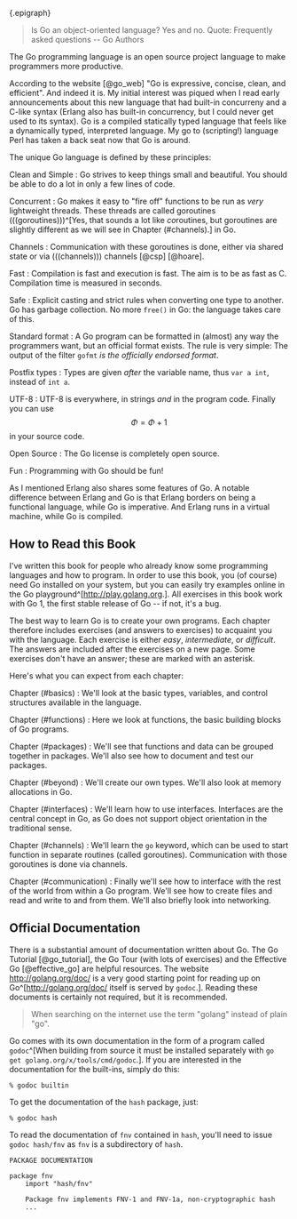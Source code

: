 {.epigraph}
> Is Go an object-oriented language? Yes and no.
Quote: Frequently asked questions -- Go Authors


The Go programming language is an open source project language to make
programmers more productive.

According to the website [@go_web] "Go is expressive, concise, clean, and
efficient". And indeed it is. My initial interest was piqued when I read early announcements about this
new language that had built-in concurreny and a C-like syntax
(Erlang also has built-in concurrency, but I could never get used to its syntax).
Go is a compiled statically typed language that feels like
a dynamically typed, interpreted language. My go to (scripting!) language Perl has taken a back seat
now that Go is around.

The unique Go language is defined by these principles:

Clean and Simple
:   Go strives to keep things small and beautiful. You should
    be able to do a lot in only a few lines of code.

Concurrent
:   Go makes it easy to "fire off" functions to be
    run as *very* lightweight threads. These threads are called
    goroutines (((goroutines)))^[Yes, that sounds a lot like
    *co*routines, but goroutines are slightly different as we will
    see in Chapter (#channels).] in Go.

Channels
:   Communication with these goroutines is done, either via shared state or
    via (((channels))) channels [@csp] [@hoare].

Fast
:   Compilation is fast and execution is fast. The aim is
    to be as fast as C. Compilation time is measured in seconds.

Safe
:   Explicit casting and strict rules when converting one type to another.
    Go has garbage collection. No more `free()` in Go: the language takes care of this.

Standard format
:   A Go program can be formatted in (almost) any way the programmers want,
    but an official format exists. The rule is very simple:
    The output of the filter `gofmt` *is the officially endorsed
    format*.

Postfix types
:   Types are given *after* the variable name, thus `var a int`,
    instead of `int a`.

UTF-8
:   UTF-8 is everywhere, in strings
    *and* in the program code. Finally you can use $$\Phi = \Phi + 1$$ in your source code.

Open Source
:   The Go license is completely open source.

Fun
:   Programming with Go should be fun!

As I mentioned Erlang also shares some
features of Go. A notable difference between Erlang
and Go is that Erlang borders on being a functional language, while Go is imperative.
And Erlang runs in a virtual machine, while Go is compiled.


## How to Read this Book
I've written this book for people who already know some programming languages and how
to program.
In order to use this book, you (of course) need Go installed on your system, but you can easily
try examples online in the Go playground^[<http://play.golang.org>.].
All exercises in this book work with Go 1, the first stable release
of Go -- if not, it's a bug.

The best way to learn Go is to create your own programs.
Each chapter therefore includes exercises (and answers to exercises)
to acquaint you with the language. Each exercise
is either *easy*, *intermediate*, or *difficult*.
The answers are included after the exercises on a new page.
Some exercises don't have an answer; these are marked with an asterisk.

Here's what you can expect from each chapter:

Chapter (#basics)
:   We'll look at the basic types, variables, and control structures available in the language.

Chapter (#functions)
:   Here we look at functions, the basic building blocks of Go programs.

Chapter (#packages)
:   We'll see that functions and data can be grouped together
    in packages. We'll also see how to document and test our packages.

Chapter (#beyond)
:   We'll create our own types. We'll also look at memory allocations in Go.

Chapter (#interfaces)
:   We'll learn how to use interfaces. Interfaces are the central concept in Go,
    as Go does not support object orientation in the traditional sense.

Chapter (#channels)
:   We'll learn the `go` keyword, which can be used to start function in
    separate routines (called goroutines). Communication with those goroutines is
    done via channels.

Chapter (#communication)
:   Finally we'll see how to interface with the rest of the world from within
    a Go program. We'll see how to create files and read and write to and from them.
    We'll also briefly look into networking.


## Official Documentation
There is a substantial amount of documentation written about Go.
The Go Tutorial [@go_tutorial], the Go Tour (with lots of exercises)
and the Effective Go [@effective_go] are helpful resources. The
website <http://golang.org/doc/> is a very good starting point
for reading up on Go^[<http://golang.org/doc/> itself is served by
`godoc`.]. Reading these documents is
certainly not required, but it is recommended.

> When searching on the internet use the term "golang" instead of plain "go".

Go comes with its own documentation in the form of a program called
`godoc`^[When building from source it must be installed
separately with `go get golang.org/x/tools/cmd/godoc`.].
If you are interested in the documentation for the built-ins, simply do this:

    % godoc builtin

To get the documentation of the `hash` package, just:

    % godoc hash

To read the documentation of `fnv` contained in `hash`, you'll need
to issue `godoc hash/fnv` as `fnv` is a subdirectory of `hash`.

    PACKAGE DOCUMENTATION

    package fnv
        import "hash/fnv"

        Package fnv implements FNV-1 and FNV-1a, non-cryptographic hash
        ...
